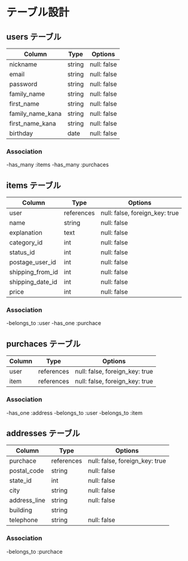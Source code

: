 # テーブル設計

## users テーブル

| Column           | Type     | Options                          |
| ---------------- | -------- | -------------------------------- |
| nickname         | string   | null: false                      |
| email            | string   | null: false                      |
| password         | string   | null: false                      |
| family_name      | string   | null: false                      |
| first_name       | string   | null: false                      |
| family_name_kana | string   | null: false                      |
| first_name_kana  | string   | null: false                      |
| birthday         | date     | null: false                      |

### Association

-has_many :items
-has_many :purchaces

## items テーブル

| Column           | Type       | Options                        |
| ---------------- | ---------- | ------------------------------ |
| user             | references | null: false, foreign_key: true |
| name             | string     | null: false                    |
| explanation      | text       | null: false                    |
| category_id      | int        | null: false                    |
| status_id        | int        | null: false                    |
| postage_user_id  | int        | null: false                    |
| shipping_from_id | int        | null: false                    |
| shipping_date_id | int        | null: false                    |
| price            | int        | null: false                    |

### Association

-belongs_to :user
-has_one :purchace

## purchaces テーブル

| Column           | Type       | Options                        |
| ---------------- | ---------- | ------------------------------ |
| user             | references | null: false, foreign_key: true |
| item             | references | null: false, foreign_key: true |

### Association

-has_one :address
-belongs_to :user
-belongs_to :item

## addresses テーブル

| Column           | Type       | Options                        |
| ---------------- | ---------- | ------------------------------ |
| purchace         | references | null: false, foreign_key: true |
| postal_code      | string     | null: false                    |
| state_id         | int        | null: false                    |
| city             | string     | null: false                    |
| address_line     | string     | null: false                    |
| building         | string     |                                |
| telephone        | string     | null: false                    |

### Association

-belongs_to :purchace

